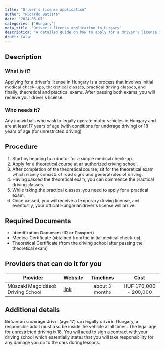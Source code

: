 ```yaml
---
title: "Driver's license application"
author: "Ricardo Batista"
date: "2024-06-07"
categories: ["Hungary"]
meta_title: "Driver's license application in Hungary"
description: "A detailed guide on how to apply for a driver's license in Hungary."
draft: false
---
```


## Description
### What is it?
Applying for a driver's license in Hungary is a process that involves initial medical check-ups, theoretical classes, practical driving classes, and finally, theoretical and practical exams. After passing both exams, you will receive your driver's license.
### Who needs it?
Any individuals who wish to legally operate motor vehicles in Hungary and are at least 17 years of age (with conditions for underage driving) or 18 years of age (for unrestricted driving).

## Procedure
1. Start by heading to a doctor for a simple medical check-up. 
2. Apply for a theoretical course at an authorized driving school.
3. After completion of the theoretical course, sit for the theoretical exam which mainly consists of road signs and general rules of driving.
4. Having passed the theoretical exam, you can commence the practical driving classes.
5. While taking the practical classes, you need to apply for a practical exam.
6. Once passed, you will receive a temporary driving license, and eventually, your official Hungarian driver's license will arrive.

## Required Documents
* Identification Document (ID or Passport)
* Medical Certificate (obtained from the initial medical check-up)
* Theoretical Certificate (from the driving school after passing the theoretical exam)

## Providers that can do it for you

| Provider        |     Website     |     Timelines    |       Cost      |
| --------------- | --------------- |  :-------------: | :-------------: |
| Műszaki Megoldások Driving School | [link](https://Muszaki-Megoldasok.com)  | about 3 months |  HUF 170,000 - 200,000 |

## Additional details
Before an underage driver (age 17) can legally drive in Hungary, a responsible adult must also be inside the vehicle at all times. The legal age for unrestricted driving is 18. You will need to sign a contract with your driving school which essentially states that you will take responsibility for any damage you do to the cars during lessons.